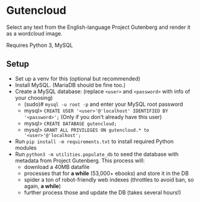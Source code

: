 # Gutencloud

Select any text from the English-language Project Gutenberg and render it as a wordcloud image.

Requires Python 3, MySQL


## Setup

* Set up a venv for this (optional but recommended)
* Install MySQL. (MariaDB should be fine too.)
* Create a MySQL database: (replace `<user>` and `<password>` with info of your choosing)
    * (sudo)# `mysql -u root -p` and enter your MySQL root password
    * mysql> `CREATE USER '<user>'@'localhost' IDENTIFIED BY '<password>';` (Only if you don't already have this user)
    * mysql> `CREATE DATABASE gutencloud;`
    * mysql> `GRANT ALL PRIVILEGES ON gutencloud.* to '<user>'@'localhost';`
* Run `pip install -m requirements.txt` to install required Python modules
* Run `python3 -m utilities.populate_db` to seed the database with metadata from Project Gutenberg. This process will:
    * download a 40MB datafile
    * processes that for __a while__ (53,000+ ebooks) and store it in the DB
    * spider a ton of robot-friendly web indexes (throttles to avoid ban, so again, __a while__)
    * further process those and update the DB (takes several hours!)
